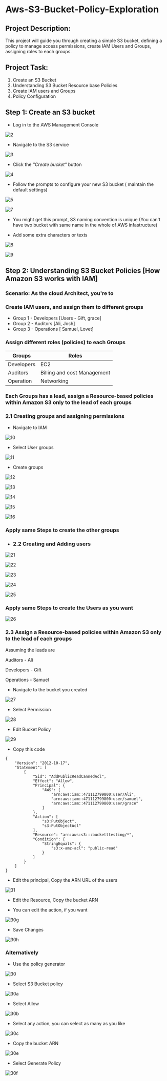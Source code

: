 # Aws-S3-Bucket-Policy-Exploration
## Project Description:
This project will guide you through creating a simple S3 bucket, defining a policy to manage access permissions, create IAM Users and Groups, assigning roles to each groups.

## Project Task:
1. Create an S3 Bucket
2. Understanding S3 Bucket Resource base Policies
3. Create IAM users and Groups
3. Policy Configuration 


## Step 1: Create an S3 bucket 
- Log in to the AWS Management Console 

![2](https://github.com/user-attachments/assets/7515410d-19cd-4e24-a2ae-14144b295a6d)


- Navigate to the S3 service 

![3](https://github.com/user-attachments/assets/9dcaa4c7-de71-4cc3-b831-b47445a881d2)


- Click the *"Create bucket"* button 

![4](https://github.com/user-attachments/assets/31a716f3-5b4f-4328-869e-ee72088597de)


- Follow the prompts to configure your new S3 bucket ( maintain the default settings)

![5](https://github.com/user-attachments/assets/7021f9b6-8d98-4be6-84dd-77db62827d7b)


![7](https://github.com/user-attachments/assets/83da1c62-3417-4811-9253-12eae1ffc028)


- You might get this prompt, S3 naming convention is unique (You can't have two bucket with same name in the whole of AWS infastructure)

- Add some extra characters or texts

![8](https://github.com/user-attachments/assets/dfc0acda-6509-42a6-8a36-0f941f3ab8c2)


![9](https://github.com/user-attachments/assets/e1619ba3-ab45-46a5-800e-4c966816924e)


## Step 2: Understanding S3 Bucket Policies [How Amazon S3 works with IAM]

### Scenario: As the cloud Architect, you're to 

###  Create IAM users, and assign them to different groups 
- Group 1 - Developers [Users - Gift, grace]
- Group 2 - Auditors [Ali, Josh]
- Group 3 - Operations [ Samuel, Lovet]

###  Assign different roles (policies) to each Groups

| Groups | Roles |
| ----------- | ----------- |
| Developers | EC2|
| Auditors | Billing and cost Management |
| Operation | Networking|

### Each Groups has a lead, assign a Resource-based policies within Amazon S3 only to the lead of each groups

### 2.1 Creating groups and assigning permissions 
- Navigate to IAM

![10](https://github.com/user-attachments/assets/c4e704c1-e074-46da-9f21-f750cd54f456)


- Select User groups

![11](https://github.com/user-attachments/assets/d47c5b03-3795-45b9-b345-8c0a5465f135)


- Create groups

![12](https://github.com/user-attachments/assets/5e23d6e5-526a-469d-9858-e07e7ca151ac)


![13](https://github.com/user-attachments/assets/2cf00f24-9e1d-4227-89f0-47c7ed8cebac)


![14](https://github.com/user-attachments/assets/715c8e0c-062b-40e3-b778-c3c41b00a3e6)


![15](https://github.com/user-attachments/assets/d4ef2f7f-4b98-46df-8fa3-7814bdd60ab1)


![16](https://github.com/user-attachments/assets/81ac7d71-f0d6-4363-9886-ec660f75809e)


### Apply same Steps to create the other groups


- ### 2.2 Creating and Adding users 

![21](https://github.com/user-attachments/assets/f3df1df1-72fb-4bc0-bbb4-f19912f0b177)


![22](https://github.com/user-attachments/assets/ae8183b2-529f-4003-a0a8-46f1261bc602)


![23](https://github.com/user-attachments/assets/0d8dbe92-bb5a-4d3c-b031-b59503d25177)


![24](https://github.com/user-attachments/assets/65244606-869c-4cb7-be43-f31f925d6ac4)


![25](https://github.com/user-attachments/assets/701dcae9-1ce4-4deb-b286-c5bed5a530cf)


### Apply same Steps to create the Users as you want 

![26](https://github.com/user-attachments/assets/1fd93355-732b-4da6-8fea-c5062f8b670f)



### 2.3 Assign a Resource-based policies within Amazon S3 only to the lead of each groups

Assuming the leads are 

 Auditors - Ali 

 Developers - Gift 

 Operations - Samuel

 - Navigate to the bucket you created 

![27](https://github.com/user-attachments/assets/73de8db5-1087-49cb-9a74-7e6d778de413)


- Select Permission  

![28](https://github.com/user-attachments/assets/5dbeb545-5ee0-45f0-abe0-ff5cecfa08e5)


- Edit Bucket Policy

![29](https://github.com/user-attachments/assets/f3df2d99-4acd-4163-9b74-583b824e2f18)


-  Copy this code 
```
{
    "Version": "2012-10-17",
    "Statement": [
        {
            "Sid": "AddPublicReadCannedAcl",
            "Effect": "Allow",
            "Principal": {
                "AWS": [
                    "arn:aws:iam::471112799800:user/Ali",
                    "arn:aws:iam::471112799800:user/samuel",
                    "arn:aws:iam::471112799800:user/grace"
                ]
            },
            "Action": [
                "s3:PutObject",
                "s3:PutObjectAcl"
            ],
            "Resource": "arn:aws:s3:::bucketttesting/*",
            "Condition": {
                "StringEquals": {
                    "s3:x-amz-acl": "public-read"
                }
            }
        }
    ]
}

```

- Edit the principal, Copy the ARN URL of the users
  
![31](https://github.com/user-attachments/assets/23738d1e-b208-421d-80d1-8c9ee374dcbd)


- Edit the Resource, Copy the bucket ARN



- You can edit the action, if you want 

![30g](https://github.com/user-attachments/assets/58f50a18-7173-4f94-b234-a4c222c673cc)


- Save Changes 

![30h](https://github.com/user-attachments/assets/6cb717c3-29aa-40fe-ab4c-05294686da1f)


### Alternatively 

- Use the policy generator 

![30](https://github.com/user-attachments/assets/8404c122-ce34-4793-8f83-2018d8e7b5af)


- Select S3 Bucket policy

 ![30a](https://github.com/user-attachments/assets/e58d7f47-1a8f-467b-9e7a-b449882737f5)


 - Select Allow 

![30b](https://github.com/user-attachments/assets/25f77f43-c411-4fba-af66-a06e52dc465e)


- Select any action, you can select as many as you like 

![30c](https://github.com/user-attachments/assets/c552a2ba-f9e8-4bbe-96de-9be6250d84ff)


- Copy the bucket ARN 

![30e](https://github.com/user-attachments/assets/4398ea39-a401-4b9d-abd9-0ac44ee91beb)


- Select Generate Policy

![30f](https://github.com/user-attachments/assets/5e073406-3b01-426e-a087-7dc13507dfd9)








